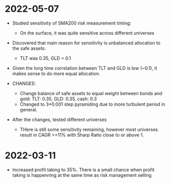 # 2022-05-07
* Studied sensitivity of SMA200 risk measurement timing:
    
    * On the surface, it was quite sensitive across different universes
* Discovered that main reason for sensitivity is unbalanced allocation to the safe assets:
    * TLT was 0.35, GLD = 0.1
* Given the long time correlation between TLT and GLD is low (~0.1), it makes sense to do more equal allocation.
* CHANGES:
    * Change balance of safe assets to equal weight between bonds and gold: TLT: 0.35, GLD: 0.35, cash: 0.3
    * Changed to 3*0.001 step pyramiding due to more turbulent period in general.
* After the changes, tested different universes
    * THere is still some sensitivity remaining, however most universes result in CAGR >=11% with Sharp Ratio close to or above 1.

# 2022-03-11 
* Increased profit taking to 35%. There is a small chance when profit taking is happenning at the same time as risk management selling